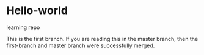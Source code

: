 Hello-world
===========

learning repo

This is the first branch. If you are reading this in the master branch, then the first-branch and master branch were successfully merged.

